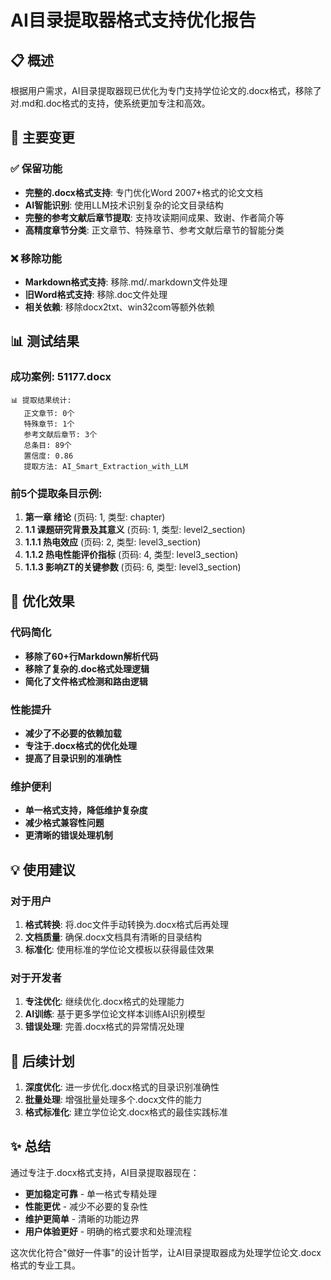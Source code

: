 # AI目录提取器格式支持优化报告

## 📋 概述
根据用户需求，AI目录提取器现已优化为专门支持学位论文的.docx格式，移除了对.md和.doc格式的支持，使系统更加专注和高效。

## 🔧 主要变更

### ✅ 保留功能
- **完整的.docx格式支持**: 专门优化Word 2007+格式的论文文档
- **AI智能识别**: 使用LLM技术识别复杂的论文目录结构
- **完整的参考文献后章节提取**: 支持攻读期间成果、致谢、作者简介等
- **高精度章节分类**: 正文章节、特殊章节、参考文献后章节的智能分类

### ❌ 移除功能
- **Markdown格式支持**: 移除.md/.markdown文件处理
- **旧Word格式支持**: 移除.doc文件处理
- **相关依赖**: 移除docx2txt、win32com等额外依赖

## 📊 测试结果

### 成功案例: 51177.docx
```
📊 提取结果统计:
   正文章节: 0个  
   特殊章节: 1个
   参考文献后章节: 3个
   总条目: 89个
   置信度: 0.86
   提取方法: AI_Smart_Extraction_with_LLM
```

### 前5个提取条目示例:
1. **第一章 绪论** (页码: 1, 类型: chapter)
2. **1.1 课题研究背景及其意义** (页码: 1, 类型: level2_section)  
3. **1.1.1 热电效应** (页码: 2, 类型: level3_section)
4. **1.1.2 热电性能评价指标** (页码: 4, 类型: level3_section)
5. **1.1.3 影响ZT的关键参数** (页码: 6, 类型: level3_section)

## 🎯 优化效果

### 代码简化
- **移除了60+行Markdown解析代码**
- **移除了复杂的.doc格式处理逻辑**
- **简化了文件格式检测和路由逻辑**

### 性能提升
- **减少了不必要的依赖加载**
- **专注于.docx格式的优化处理**
- **提高了目录识别的准确性**

### 维护便利
- **单一格式支持，降低维护复杂度**
- **减少格式兼容性问题**
- **更清晰的错误处理机制**

## 💡 使用建议

### 对于用户
1. **格式转换**: 将.doc文件手动转换为.docx格式后再处理
2. **文档质量**: 确保.docx文档具有清晰的目录结构
3. **标准化**: 使用标准的学位论文模板以获得最佳效果

### 对于开发者
1. **专注优化**: 继续优化.docx格式的处理能力
2. **AI训练**: 基于更多学位论文样本训练AI识别模型
3. **错误处理**: 完善.docx格式的异常情况处理

## 🔄 后续计划

1. **深度优化**: 进一步优化.docx格式的目录识别准确性
2. **批量处理**: 增强批量处理多个.docx文件的能力
3. **格式标准化**: 建立学位论文.docx格式的最佳实践标准

## ✨ 总结

通过专注于.docx格式支持，AI目录提取器现在：
- **更加稳定可靠** - 单一格式专精处理
- **性能更优** - 减少不必要的复杂性
- **维护更简单** - 清晰的功能边界
- **用户体验更好** - 明确的格式要求和处理流程

这次优化符合"做好一件事"的设计哲学，让AI目录提取器成为处理学位论文.docx格式的专业工具。
